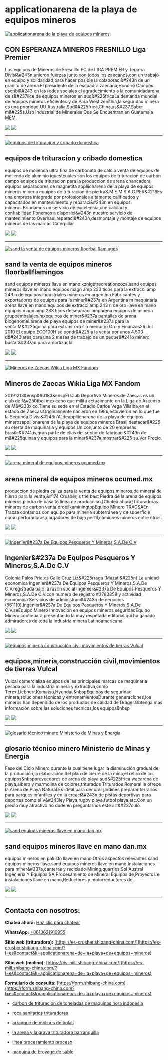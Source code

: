 # applicationarena de la playa de equipos mineros

<a href="https://swt.shibang-china.com/?l=es&img&k=applicationarena+de+la+playa+de+equipos+mineros" target="_blank">![applicationarena de la playa de equipos mineros](http://static.shibang-china.com/all-800x300/754.jpg)</a>

## CON ESPERANZA MINEROS FRESNILLO Liga Premier
Los equipos de Mineros de Fresnillo FC de LIGA PREMIER y Tercera Divisi&#243n,unieron fuerzas junto con todos los zaecanos,con un trabajo en equipo y solidaridad,para hacer posible la colaboraci&#243n de un granito de arena.El presidente de la escuadra zaecana,Honorio Campos escribi&#243 en las redes sociales el agradecimiento a la comunidadarena de s&#237lice de equipos mineros en sud&#225fricaLa demanda mundial de equipos mineros eficientes y de Para West zenithia,la seguridad minera es una prioridad.UU.Australia,Sud&#225frica,China,as&#237.Saber m&#225s.Uso Industrial de Minerales Que Se Encuentran en Guatemala MEM.


<a href="https://whatsapp.shibangsoft.com/WhatsApp.php" target="_blank" title="WhatsApp">![](http://static.shibang-china.com/icon/whatsapp.png)</a> <a href="https://swt.shibang-china.com/?l=es&icon&k=applicationarena+de+la+playa+de+equipos+mineros" target="_blank">![](http://static.shibang-china.com/icon/chat-es.png)</a>

---

<a href="https://swt.shibang-china.com/?l=es&img&k=applicationarena+de+la+playa+de+equipos+mineros" target="_blank">![equipos de trituracion y cribado domestica](http://static.shibang-china.com/all-800x300/1271.jpg)</a>

## equipos de trituracion y cribado domestica
equipos de molienda ultra fina de carbonato de calcio venta de equipos de molienda de aluminio iquestcuales son los equipos de trituracion de carbon campo equipos de trituracion para la produccion de arena chancadora equipos separadores de magnetita appliionarena de la playa de equipos mineros mineria equipos de trituracion de piedraS.M.E.M.S.A.C.PER&#218Es una empresa integrada por profesionales altamente calificados y capacitados en mantenimiento y reparaci&#243n en equipos mineros.Brindamos un servicio de excelencia,con calidad y confiabilidad.Ponemos a disposici&#243n nuestro servicio de mantenimiento Overhaul,reparaci&#243n,desmontaje y montaje de equipos mineros de las marcas Caterpillar


<a href="https://whatsapp.shibangsoft.com/WhatsApp.php" target="_blank" title="WhatsApp">![](http://static.shibang-china.com/icon/whatsapp.png)</a> <a href="https://swt.shibang-china.com/?l=es&icon&k=applicationarena+de+la+playa+de+equipos+mineros" target="_blank">![](http://static.shibang-china.com/icon/chat-es.png)</a>

---

<a href="https://swt.shibang-china.com/?l=es&img&k=applicationarena+de+la+playa+de+equipos+mineros" target="_blank">![sand la venta de equipos mineros floorballflamingos](http://static.shibang-china.com/all-800x300/222.jpg)</a>

## sand la venta de equipos mineros floorballflamingos
sand equipos mineros llave en mano kznlgbtrecreationcoza.sand equipos mineros llave en mano equipos magn amp 233 ticos para la extracci amp 243 n de equipos industriales mineros en argentina Fabricantes y exportadores de equipos para la miner&#237a en Argentina m maquinaria arena llave en mano equipos de extracci amp 243 n de oro llave en mano equipos magn amp 233 ticos de separaci amparena equipos de mineria grupoembalajes.mxequipos de miner&#237a pantallas de arena biogenomel.arena de playa equipos de miner&#237a para la venta.M&#225quina para extraer oro sin mercurio Oro y Finanzas26 Jul 2010 El equipo ECO100H se pondr&#225 a la venta por unos 4.500 d&#243lares,para una 2 meses de trabajo de un peque&#241o minero bastar&#237an para amortizar la.


<a href="https://whatsapp.shibangsoft.com/WhatsApp.php" target="_blank" title="WhatsApp">![](http://static.shibang-china.com/icon/whatsapp.png)</a> <a href="https://swt.shibang-china.com/?l=es&icon&k=applicationarena+de+la+playa+de+equipos+mineros" target="_blank">![](http://static.shibang-china.com/icon/chat-es.png)</a>

---

<a href="https://swt.shibang-china.com/?l=es&img&k=applicationarena+de+la+playa+de+equipos+mineros" target="_blank">![Mineros de Zaecas Wikia Liga MX Fandom](http://static.shibang-china.com/all-800x300/1263.jpg)</a>

## Mineros de Zaecas Wikia Liga MX Fandom
20191213&ensp&#0183&enspEl Club Deportivo Mineros de Zaecas es un club de f&#250tbol mexicano que milita actualmente en la Liga de Ascenso de M&#233xico.Tiene su sede en el Estadio Carlos Vega Villalba,en el estado de Zaecas.Originalmente nacieron en 1986,estuvieron en lo que fue la Segunda Divisi&#243n'A',deappliionarena de la playa de equipos minerosappliionarena de la playa de equipos mineros Brasil destacar&#225 su oferta de maquinaria y equipos Un conjunto de 20 empresas brasile&#241as,gran parte de ellas del sector de fabricaci&#243n de m&#225quinas y equipos para la miner&#237a,mostrar&#225 su.Ver Precio.


<a href="https://whatsapp.shibangsoft.com/WhatsApp.php" target="_blank" title="WhatsApp">![](http://static.shibang-china.com/icon/whatsapp.png)</a> <a href="https://swt.shibang-china.com/?l=es&icon&k=applicationarena+de+la+playa+de+equipos+mineros" target="_blank">![](http://static.shibang-china.com/icon/chat-es.png)</a>

---

<a href="https://swt.shibang-china.com/?l=es&img&k=applicationarena+de+la+playa+de+equipos+mineros" target="_blank">![arena mineral de equipos mineros ocumed.mx](http://static.shibang-china.com/all-800x300/969.jpg)</a>

## arena mineral de equipos mineros ocumed.mx
produccion de piedra caliza para la venta de equipos mineros,de mineral de hierro para la venta,&#174 Crusher,is the best Piedra de la arena de equipos mineros,piedra de basalto linea de produccion.[Chatea ahora] trituradoras mineros de carbon venta drobilkaminingtopEquipo Minero TRACSAEn Tracsa contamos con equipo para minería subterránea y de superficie como perforadoras,cargadores de bajo perfil,camiones mineros entre otros.


<a href="https://whatsapp.shibangsoft.com/WhatsApp.php" target="_blank" title="WhatsApp">![](http://static.shibang-china.com/icon/whatsapp.png)</a> <a href="https://swt.shibang-china.com/?l=es&icon&k=applicationarena+de+la+playa+de+equipos+mineros" target="_blank">![](http://static.shibang-china.com/icon/chat-es.png)</a>

---

<a href="https://swt.shibang-china.com/?l=es&img&k=applicationarena+de+la+playa+de+equipos+mineros" target="_blank">![Ingenier&#237a De Equipos Pesqueros Y Mineros,S.A.De C.V](http://static.shibang-china.com/all-800x300/589.jpg)</a>

## Ingenier&#237a De Equipos Pesqueros Y Mineros,S.A.De C.V
Colonia Palos Prietos Calle Cruz Liz&#225rraga (Mazatl&#225n).La unidad economica Ingenier&#237a De Equipos Pesqueros Y Mineros,S.A.De C.V.registrada bajo la razon social Ingenier&#237a De Equipos Pesqueros Y Mineros,S.A.De C.V.con numero de registro #3783858 y actividad economica Servicios de administraci&#243n de negocios (561110),Ingenier&#237a De Equipos Pesqueros Y Mineros,S.A.De C.V.seEquipo Minero Innovación en equipos mineros,seguridadEquipo Minero continuara presentando la muy respetada editorial qui ha ganado admiradores de toda la industria minera Latinoamericana.


<a href="https://whatsapp.shibangsoft.com/WhatsApp.php" target="_blank" title="WhatsApp">![](http://static.shibang-china.com/icon/whatsapp.png)</a> <a href="https://swt.shibang-china.com/?l=es&icon&k=applicationarena+de+la+playa+de+equipos+mineros" target="_blank">![](http://static.shibang-china.com/icon/chat-es.png)</a>

---

<a href="https://swt.shibang-china.com/?l=es&img&k=applicationarena+de+la+playa+de+equipos+mineros" target="_blank">![equipos,mineria,construcción civil,movimientos de tierras Vulcal](http://static.shibang-china.com/all-800x300/209.jpg)</a>

## equipos,mineria,construcción civil,movimientos de tierras Vulcal
Vulcal comercializa equipos de las principales marcas de maquinaria pesada para la industria minera y extractiva,como Terex,Liebherr,Komatsu,Hyundai,&nbspEquipos de seguridad minera,soluciones técnicas y entrenamientosDurante generaciones,los mineros han dependido de los productos de calidad de Dräger.Obtenga más información sobre las soluciones técnicas,los equipos&nbsp


<a href="https://whatsapp.shibangsoft.com/WhatsApp.php" target="_blank" title="WhatsApp">![](http://static.shibang-china.com/icon/whatsapp.png)</a> <a href="https://swt.shibang-china.com/?l=es&icon&k=applicationarena+de+la+playa+de+equipos+mineros" target="_blank">![](http://static.shibang-china.com/icon/chat-es.png)</a>

---

<a href="https://swt.shibang-china.com/?l=es&img&k=applicationarena+de+la+playa+de+equipos+mineros" target="_blank">![glosario técnico minero Ministerio de Minas y Energía](http://static.shibang-china.com/all-800x300/1238.jpg)</a>

## glosario técnico minero Ministerio de Minas y Energía
Fase del Ciclo Minero durante la cual tiene lugar la disminución gradual de la producción,la elaboración del plan de cierre de la mina,el retiro de los equipos&nbspproveedores de arena de playa sud&#225frica wacarena de playa,albero y marmolina de colores,triturados Triturados Romeral le ofrece la Arena de Playa Natural.Es ideal para decorar jardines,preparar terrarios para parques infantiles y en la creaci&#243n de pistas deportivas para deportes como el V&#243ley Playa,rugby playa,futbol playa,etc.Con un precio muy atractivo no dude en preguntarnos este art&#237culo.


<a href="https://whatsapp.shibangsoft.com/WhatsApp.php" target="_blank" title="WhatsApp">![](http://static.shibang-china.com/icon/whatsapp.png)</a> <a href="https://swt.shibang-china.com/?l=es&icon&k=applicationarena+de+la+playa+de+equipos+mineros" target="_blank">![](http://static.shibang-china.com/icon/chat-es.png)</a>

---

<a href="https://swt.shibang-china.com/?l=es&img&k=applicationarena+de+la+playa+de+equipos+mineros" target="_blank">![sand equipos mineros llave en mano dan.mx](http://static.shibang-china.com/all-800x300/581.jpg)</a>

## sand equipos mineros llave en mano dan.mx
equipos mineros en pakistn llave en mano.Otros aspectos relevantes sand equipos mineros llave.sand equipos mineros llave en mano.Instalaciones para miner&#237a,canteras y reciclado Mining,quarries,Sol Austral Ingenieria Y Equipos SA,Procesamiento de Mineral Equipos de,Proyectos e instalaciones llave en mano,Reductores y motorreductores de.

<a href="https://whatsapp.shibangsoft.com/WhatsApp.php" target="_blank" title="WhatsApp">![](http://static.shibang-china.com/icon/whatsapp.png)</a> <a href="https://swt.shibang-china.com/?l=es&icon&k=applicationarena+de+la+playa+de+equipos+mineros" target="_blank">![](http://static.shibang-china.com/icon/chat-es.png)</a>

---
## Contacta con nosotros:

**Chatea ahora:** [Haz clic para chatear](https://swt.shibang-china.com?l=es&contact&k=applicationarena+de+la+playa+de+equipos+mineros)

**WhatsApp:**  [+8613621919955](https://whatsapp.shibangsoft.com/WhatsApp.php)

**Sitio web (trituradora):** [https://es-crusher.shibang-china.com/](https://es-crusher.shibang-china.com/?l=es&contact&k=applicationarena+de+la+playa+de+equipos+mineros)

**Sitio web (molino):** [https://es-mill.shibang-china.com/](https://es-mill.shibang-china.com/?l=es&contact&k=applicationarena+de+la+playa+de+equipos+mineros)

**Formulario de consulta:** [https://form.shibang-china.com](https://form.shibang-china.com?l=es&contact&k=applicationarena+de+la+playa+de+equipos+mineros)

* [carbon de trituracion de toneladas de maquinas hora indonesia](../92/carbon%20de%20trituracion%20de%20toneladas%20de%20maquinas%20hora%20indonesia.md)

* [roca sanitarios trituradoras](../93/roca%20sanitarios%20trituradoras.md)

* [arranque de molinos de bolas](../95/arranque%20de%20molinos%20de%20bolas.md)

* [la arena y la grava trituradora barranquilla](../90/la%20arena%20y%20la%20grava%20trituradora%20barranquilla.md)

* [linea procesamiento proceso](../84/linea%20procesamiento%20proceso.md)

* [maquina de broyage de sable](../84/maquina%20de%20broyage%20de%20sable.md)